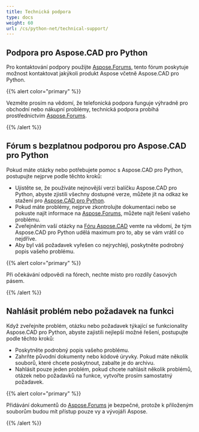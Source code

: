 ```yaml
---
title: Technická podpora
type: docs
weight: 60
url: /cs/python-net/technical-support/
---
```


## **Podpora pro Aspose.CAD pro Python**

Pro kontaktování podpory použijte [Aspose.Forums](https://forum.aspose.com/c/cad/19), tento fórum poskytuje možnost kontaktovat jakýkoli produkt Aspose včetně Aspose.CAD pro Python.

{{% alert color="primary" %}} 

Vezměte prosím na vědomí, že telefonická podpora funguje výhradně pro obchodní nebo nákupní problémy, technická podpora probíhá prostřednictvím [Aspose.Forums](https://forum.aspose.com/c/cad/19).

{{% /alert %}}

## **Fórum s bezplatnou podporou pro Aspose.CAD pro Python**

Pokud máte otázky nebo potřebujete pomoc s Aspose.CAD pro Python, postupujte nejprve podle těchto kroků:

- Ujistěte se, že používáte nejnovější verzi balíčku Aspose.CAD pro Python, abyste zjistili všechny dostupné verze, můžete jít na odkaz ke stažení pro [Aspose.CAD pro Python](https://pypi.org/project/aspose-cad/).
- Pokud máte problémy, nejprve zkontrolujte dokumentaci nebo se pokuste najít informace na [Aspose.Forums](https://forum.aspose.com/c/cad/19), můžete najít řešení vašeho problému.
- Zveřejněním vaší otázky na [Fóru Aspose.CAD](https://forum.aspose.com/c/cad/19) vemte na vědomí, že tým Aspose.CAD pro Python udělá maximum pro to, aby se vám vrátil co nejdříve.
- Aby byl váš požadavek vyřešen co nejrychleji, poskytněte podrobný popis vašeho problému.

{{% alert color="primary" %}}

Při očekávání odpovědi na fórech, nechte místo pro rozdíly časových pásem.

{{% /alert %}}

## **Nahlásit problém nebo požadavek na funkci**

Když zveřejníte problém, otázku nebo požadavek týkající se funkcionality Aspose.CAD pro Python, abyste zajistili nejlepší možné řešení, postupujte podle těchto kroků:

- Poskytněte podrobný popis vašeho problému.
- Zahrňte původní dokumenty nebo kódové úryvky. Pokud máte několik souborů, které chcete poskytnout, zabalte je do archivu.
- Nahlásit pouze jeden problém, pokud chcete nahlásit několik problémů, otázek nebo požadavků na funkce, vytvořte prosím samostatný požadavek.

{{% alert color="primary" %}}

Přidávání dokumentů do [Aspose.Forums](https://forum.aspose.com/c/cad/19) je bezpečné, protože k přiloženým souborům budou mít přístup pouze vy a vývojáři Aspose.

{{% /alert %}}
